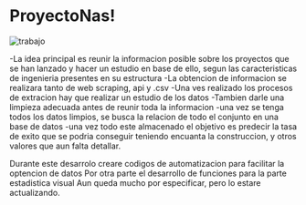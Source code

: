 # ProyectoNas!

![trabajo](https://user-images.githubusercontent.com/127346073/236953842-7d6932e5-a29f-448f-87c8-716d1a978c5d.jpg)


-La idea principal es reunir la informacion posible sobre los proyectos que se han lanzado y hacer un estudio en base de ello, segun las caracteristicas de ingenieria presentes en su estructura
-La obtencion de informacion se realizara tanto de web scraping, api y .csv
-Una ves realizado los procesos de extracion hay que realizar un estudio de los datos
-Tambien darle una limpieza adecuada antes de reunir toda la informacion
-una vez se tenga todos los datos limpios, se busca la relacion de todo el conjunto en una base de datos
-una vez todo este almacenado el objetivo es predecir la tasa de exito que se podria conseguir teniendo encuanta la construccion, y otros valores que aun falta detallar.


Durante este desarrolo creare codigos de automatizacion para facilitar la optencion de datos
Por otra parte el desarrollo de funciones para la parte estadistica visual
Aun queda mucho por especificar, pero lo estare actualizando.
